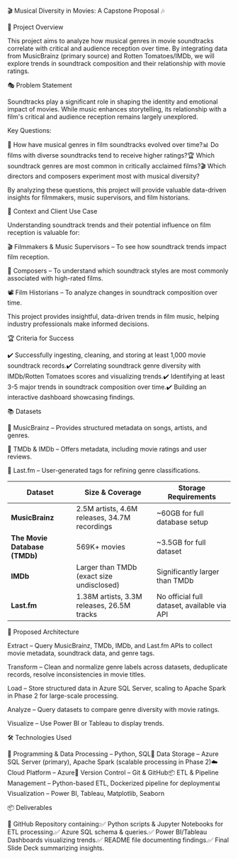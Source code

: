 🎬 Musical Diversity in Movies: A Capstone Proposal 🎶

📌 Project Overview

This project aims to analyze how musical genres in movie soundtracks correlate with critical and audience reception over time. By integrating data from MusicBrainz (primary source) and Rotten Tomatoes/IMDb, we will explore trends in soundtrack composition and their relationship with movie ratings.

🎭 Problem Statement

Soundtracks play a significant role in shaping the identity and emotional impact of movies. While music enhances storytelling, its relationship with a film's critical and audience reception remains largely unexplored.

Key Questions:

🎼 How have musical genres in film soundtracks evolved over time?📊 Do films with diverse soundtracks tend to receive higher ratings?🏆 Which soundtrack genres are most common in critically acclaimed films?🎬 Which directors and composers experiment most with musical diversity?

By analyzing these questions, this project will provide valuable data-driven insights for filmmakers, music supervisors, and film historians.

👥 Context and Client Use Case

Understanding soundtrack trends and their potential influence on film reception is valuable for:

🎬 Filmmakers & Music Supervisors – To see how soundtrack trends impact film reception.

🎼 Composers – To understand which soundtrack styles are most commonly associated with high-rated films.

📽️ Film Historians – To analyze changes in soundtrack composition over time.

This project provides insightful, data-driven trends in film music, helping industry professionals make informed decisions.

🏆 Criteria for Success

✔️ Successfully ingesting, cleaning, and storing at least 1,000 movie soundtrack records.✔️ Correlating soundtrack genre diversity with IMDb/Rotten Tomatoes scores and visualizing trends.✔️ Identifying at least 3-5 major trends in soundtrack composition over time.✔️ Building an interactive dashboard showcasing findings.

📚 Datasets

🎵 MusicBrainz – Provides structured metadata on songs, artists, and genres.

🎥 TMDb & IMDb – Offers metadata, including movie ratings and user reviews.

🔖 Last.fm – User-generated tags for refining genre classifications.

| **Dataset**                 | **Size & Coverage**                                             | **Storage Requirements**                  |
|-----------------------------|----------------------------------------------------------------|------------------------------------------|
| **MusicBrainz**             | 2.5M artists, 4.6M releases, 34.7M recordings                  | ~60GB for full database setup           |
| **The Movie Database (TMDb)** | 569K+ movies                                                 | ~3.5GB for full dataset                 |
| **IMDb**                    | Larger than TMDb (exact size undisclosed)                      | Significantly larger than TMDb          |
| **Last.fm**                 | 1.38M artists, 3.3M releases, 26.5M tracks                     | No official full dataset, available via API |


🔗 Proposed Architecture

Extract – Query MusicBrainz, TMDb, IMDb, and Last.fm APIs to collect movie metadata, soundtrack data, and genre tags.

Transform – Clean and normalize genre labels across datasets, deduplicate records, resolve inconsistencies in movie titles.

Load – Store structured data in Azure SQL Server, scaling to Apache Spark in Phase 2 for large-scale processing.

Analyze – Query datasets to compare genre diversity with movie ratings.

Visualize – Use Power BI or Tableau to display trends.

🛠️ Technologies Used

🚀 Programming & Data Processing – Python, SQL💾 Data Storage – Azure SQL Server (primary), Apache Spark (scalable processing in Phase 2)☁️ Cloud Platform – Azure🔄 Version Control – Git & GitHub📦 ETL & Pipeline Management – Python-based ETL, Dockerized pipeline for deployment📊 Visualization – Power BI, Tableau, Matplotlib, Seaborn

📦 Deliverables

📂 GitHub Repository containing:✅ Python scripts & Jupyter Notebooks for ETL processing.✅ Azure SQL schema & queries.✅ Power BI/Tableau Dashboards visualizing trends.✅ README file documenting findings.✅ Final Slide Deck summarizing insights.
